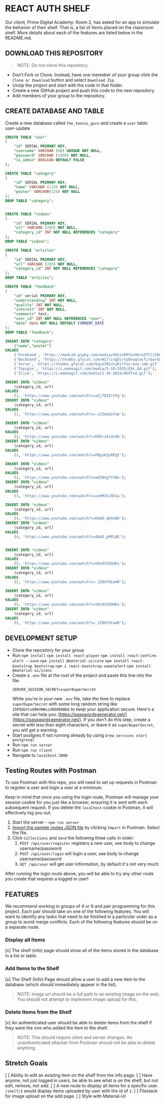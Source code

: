 # REACT AUTH SHELF

Our client, Prime Digital Academy: Room 2, has asked for an app to simulate the behavior of their shelf. That is, a list of items placed on the classroom shelf. More details about each of the features are listed below in the README.md.

## DOWNLOAD THIS REPOSITORY

> NOTE: Do not clone this repository.

- Don't Fork or Clone. Instead, have one memeber of your group click the `Clone or Download` button and select `Download Zip`.
- Unzip the project and start with the code in that folder.
- Create a new GitHub project and push this code to the new repository.
- Add members of your group to the repository.

## CREATE DATABASE AND TABLE

Create a new database called `the_tennis_guru` and create a `user` table:
user-update

```SQL
CREATE TABLE "user"
(
    "id" SERIAL PRIMARY KEY,
    "username" VARCHAR (80) UNIQUE NOT NULL,
    "password" VARCHAR (1000) NOT NULL,
    "is_admin" BOOLEAN DEFAULT FALSE
);

CREATE TABLE "category"
(
    "id" SERIAL PRIMARY KEY,
    "name" VARCHAR (120) NOT NULL,
    "poster" VARCHAR(120) NOT NULL
);
DROP TABLE "category";


CREATE TABLE "videos"
(
    "id" SERIAL PRIMARY KEY,
    "url" VARCHAR (200) NOT NULL,
    "category_id" INT NOT NULL REFERENCES "category"
);
DROP TABLE "videos";

CREATE TABLE "articles"
(
    "id" SERIAL PRIMARY KEY,
    "url" VARCHAR (200) NOT NULL,
    "category_id" INT NOT NULL REFERENCES "category"
);
DROP TABLE "articles";

CREATE TABLE "feedback"
(
    "id" serial PRIMARY KEY,
    "understanding" INT NOT NULL,
    "quality" INT NOT NULL,
    "interest" INT NOT NULL,
    "comments" text,
    "user_id" INT NOT NULL REFERENCES "user",
    "date" date NOT NULL DEFAULT CURRENT_DATE
);
DROP TABLE "feedback";

INSERT INTO "category"
    ("name","poster")
VALUES
    ('Forehand', 'https://media0.giphy.com/media/d91znKMfav9mre2TlC/200.gif'),
    ('Backhand', 'https://thumbs.gfycat.com/WillingDirtyDouglasfirbarkbeetle-size_restricted.gif'),
    ('Serve', 'https://thumbs.gfycat.com/EqualMintyKitfox-max-1mb.gif'),
    ('Topspin', 'https://i.makeagif.com/media/5-19-2015/G5k_Qd.gif'),
    ('Slice', 'https://i.makeagif.com/media/5-26-2014/HEXTv4.gif');

INSERT INTO "videos"
    (category_id, url)
VALUES
    (1, 'https://www.youtube.com/watch?v=aZj7DIEftPg');
INSERT INTO "videos"
    (category_id, url)
VALUES
    (1, 'https://www.youtube.com/watch?v=-sZ3madzfoA');

INSERT INTO "videos"
    (category_id, url)
VALUES
    (2, 'https://www.youtube.com/watch?v=hKSr14cUn9Q');
INSERT INTO "videos"
    (category_id, url)
VALUES
    (2, 'https://www.youtube.com/watch?v=PBguk3yRPgI');

INSERT INTO "videos"
    (category_id, url)
VALUES
    (3, 'https://www.youtube.com/watch?v=w03NVg7YtNo');
INSERT INTO "videos"
    (category_id, url)
VALUES
    (3, 'https://www.youtube.com/watch?v=ue0M7ki9G1w');

INSERT INTO "videos"
    (category_id, url)
VALUES
    (4, 'https://www.youtube.com/watch?v=Rm08-qbXeW8');
INSERT INTO "videos"
    (category_id, url)
VALUES
    (4, 'https://www.youtube.com/watch?v=AQvD_pMVL8E');


INSERT INTO "videos"
    (category_id, url)
VALUES
    (5, 'https://www.youtube.com/watch?v=t0s8V1G9dKs');
INSERT INTO "videos"
    (category_id, url)
VALUES
    (5, 'https://www.youtube.com/watch?v=_1Z9GfHCwmM');

INSERT INTO "videos"
    (category_id, url)
VALUES
    (5, 'https://www.youtube.com/watch?v=t0s8V1G9dKs');
INSERT INTO "videos"
    (category_id, url)
VALUES
    (5, 'https://www.youtube.com/watch?v=_1Z9GfHCwmM');

```

## DEVELOPMENT SETUP

- Clone the repository for your group
- Run `npm install`
`npm install react-player`
`npm install react-confirm-alert --save`
`npm install @material-ui/core`
`npm install react-bootstrap bootstrap`
`npm i react-bootstrap-sweetalert`
`npm install @material-ui/icons`
- Create a `.env` file at the root of the project and paste this line into the file:
  ```
  SERVER_SESSION_SECRET=superDuperSecret
  ```
  While you're in your new `.env` file, take the time to replace `superDuperSecret` with some long random string like `25POUbVtx6RKVNWszd9ERB9Bb6` to keep your application secure. Here's a site that can help you: [https://passwordsgenerator.net/](https://passwordsgenerator.net/). If you don't do this step, create a secret with less than eight characters, or leave it as `superDuperSecret`, you will get a warning.
- Start postgres if not running already by using `brew services start postgresql`
- Run `npm run server`
- Run `npm run client`
- Navigate to `localhost:3000`

## Testing Routes with Postman

To use Postman with this repo, you will need to set up requests in Postman to register a user and login a user at a minimum.

Keep in mind that once you using the login route, Postman will manage your session cookie for you just like a browser, ensuring it is sent with each subsequent request. If you delete the `localhost` cookie in Postman, it will effectively log you out.

1. Start the server - `npm run server`
2. [Import the sample routes JSON file](./PostmanPrimeSoloRoutes.json) by clicking `Import` in Postman. Select the file.
3. Click `Collections` and `Send` the following three calls in order:
   1. `POST /api/user/register` registers a new user, see body to change username/password
   2. `POST /api/user/login` will login a user, see body to change username/password
   3. `GET /api/user` will get user information, by default it's not very much

After running the login route above, you will be able to try any other route you create that requires a logged in user!

## FEATURES

We recommend working in groups of 4 or 6 and pair programming for this project. Each pair should take on one of the following features. You will want to identify any tasks that need to be finished in a particular order as a group to avoid merge conflicts. Each of the following features should be on a separate route.

### Display all Items

[x] The shelf (info) page should show all of the items stored in the database in a list or table.

### Add Items to the Shelf

[x] The Shelf (Info) Page should allow a user to add a new item to the database (which should immediately appear in the list).

> NOTE: Image url should be a full path to an existing image on the web. You should not attempt to implement image upload for this.

### Delete Items from the Shelf

[x] An authenticated user should be able to delete items from the shelf if they were the one who added the item to the shelf.

> NOTE: This should require client and server changes. An unauthenticated attacker from Postman should not be able to delete anything.

## Stretch Goals

[ ] Ability to edit an existing item on the shelf from the info page.
[ ] Have anyone, not just logged in users, be able to see what is on the shelf, but not edit, remove, nor add.
[ ] A new route to display all items for a specific user. `/shelf/2` would display items uploaded by user with the id of `2`.
[ ] Filestack for image upload on the add page.
[ ] Style with Material-UI
